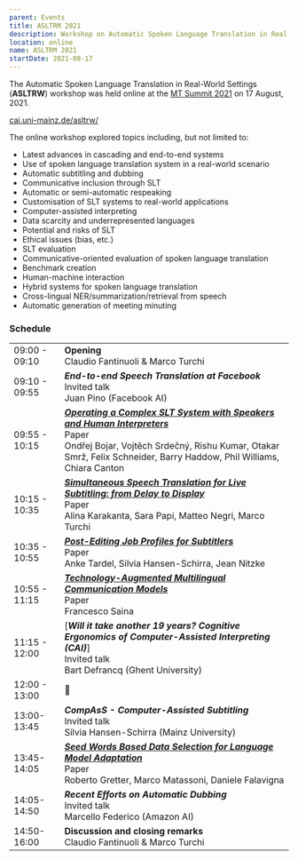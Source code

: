 ```yaml
---
parent: Events
title: ASLTRM 2021
description: Workshop on Automatic Spoken Language Translation in Real-World Settings
location: online
name: ASLTRM 2021
startDate: 2021-08-17
---
```


The Automatic Spoken Language Translation in Real-World Settings (**ASLTRW**) workshop was held online at the [MT Summit 2021](mtsummit2021.md) on 17 August, 2021.

[cai.uni-mainz.de/asltrw/](https://cai.uni-mainz.de/asltrw/)

The online workshop explored topics including, but not limited to:

- Latest advances in cascading and end-to-end systems
-  Use of spoken language translation system in a real-world scenario
- Automatic subtitling and dubbing
- Communicative inclusion through SLT
- Automatic or semi-automatic respeaking
- Customisation of SLT systems to real-world applications
- Computer-assisted interpreting
- Data scarcity and underrepresented languages
- Potential and risks of SLT
- Ethical issues (bias, etc.)
- SLT evaluation
- Communicative-oriented evaluation of spoken language translation
- Benchmark creation
- Human-machine interaction
- Hybrid systems for spoken language translation
- Cross-lingual NER/summarization/retrieval from speech
- Automatic generation of meeting minuting

### Schedule

| | |
| -- | -- |
| 09:00 - 09:10 | **Opening** <br>Claudio Fantinuoli & Marco Turchi |
| 09:10 - 09:55 |	***End-to-end Speech Translation at Facebook*** <br>Invited talk <br>Juan Pino (Facebook AI) |
| 09:55 - 10:15 | [***Operating a Complex SLT System with Speakers and Human Interpreters***](https://aclanthology.org/2021.mtsummit-asltrw.3.pdf) <br>Paper <br>Ondřej Bojar, Vojtěch Srdečný, Rishu Kumar, Otakar Smrž, Felix Schneider, Barry Haddow, Phil Williams, Chiara Canton |
| 10:15 - 10:35 | [***Simultaneous Speech Translation for Live Subtitling: from Delay to Display***](https://aclanthology.org/2021.mtsummit-asltrw.4.pdf) <br>Paper <br>Alina Karakanta, Sara Papi, Matteo Negri, Marco Turchi |
| 10:35 - 10:55 | [***Post-Editing Job Profiles for Subtitlers***](https://aclanthology.org/2021.mtsummit-asltrw.2.pdf) <br>Paper <br>Anke Tardel, Silvia Hansen-Schirra, Jean Nitzke |
| 10:55 - 11:15 | [***Technology-Augmented Multilingual Communication Models***](https://aclanthology.org/2021.mtsummit-asltrw.5.pdf) <br>Paper <br>Francesco Saina |
| 11:15 - 12:00 | [***Will it take another 19 years? Cognitive Ergonomics of Computer-Assisted Interpreting (CAI)***] <br>Invited talk <br>Bart Defrancq (Ghent University) |
| 12:00 - 13:00 |	🍴 |
| 13:00-13:45 | ***CompAsS - Computer-Assisted Subtitling*** <br>Invited talk <br>Silvia Hansen-Schirra (Mainz University) |
| 13:45-14:05 |	[***Seed Words Based Data Selection for Language Model Adaptation***](https://aclanthology.org/2021.mtsummit-asltrw.1.pdf) <br>Paper <br>Roberto Gretter, Marco Matassoni, Daniele Falavigna |
| 14:05-14:50 | ***Recent Efforts on Automatic Dubbing*** <br>Invited talk <br>Marcello Federico (Amazon AI) |
| 14:50-16:00 | **Discussion and closing remarks** <br>Claudio Fantinuoli & Marco Turchi |
